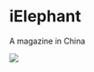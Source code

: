iElephant
================
A  magazine in China

![](https://github.com/Liqiankun/iElephant/raw/master/idaxiang/iosidaxiang.png) 
